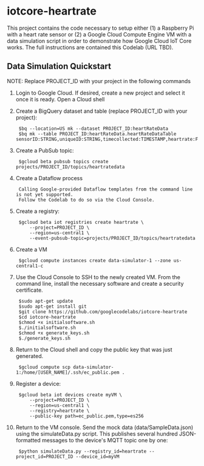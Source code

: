 # iotcore-heartrate

This project contains the code necessary to setup either (1) a Raspberry Pi with a heart rate sensor or (2) a Google Cloud Compute Engine VM with a data simulation script in order to demonstrate how Google Cloud IoT Core works. The full instructions are contained this Codelab (URL TBD).

## Data Simulation Quickstart

NOTE: Replace PROJECT_ID with your project in the following commands

1. Login to Google Cloud. If desired, create a new project and select it once it is ready. Open a Cloud shell

2. Create a BigQuery dataset and table (replace PROJECT_ID with your project):

        $bq --location=US mk --dataset PROJECT_ID:heartRateData
        $bq mk --table PROJECT_ID:heartRateData.heartRateDataTable sensorID:STRING,uniqueID:STRING,timecollected:TIMESTAMP,heartrate:FLOAT

3. Create a PubSub topic:

        $gcloud beta pubsub topics create projects/PROJECT_ID/topics/heartratedata

4. Create a Dataflow process

        Calling Google-provided Dataflow templates from the command line is not yet supported. 
        Follow the Codelab to do so via the Cloud Console.

4. Create a registry:

        $gcloud beta iot registries create heartrate \
            --project=PROJECT_ID \
            --region=us-central1 \
            --event-pubsub-topic=projects/PROJECT_ID/topics/heartratedata

5. Create a VM

        $gcloud compute instances create data-simulator-1 --zone us-central1-c

6. Use the Cloud Console to SSH to the newly created VM. From the command line, install the necessary software and create a security certificate.

        $sudo apt-get update
        $sudo apt-get install git
        $git clone https://github.com/googlecodelabs/iotcore-heartrate
        $cd iotcore-heartrate
        $chmod +x initialsoftware.sh
        $./initialsoftware.sh
        $chmod +x generate_keys.sh
        $./generate_keys.sh

7. Return to the Cloud shell and copy the public key that was just generated.

        $gcloud compute scp data-simulator-1:/home/[USER_NAME]/.ssh/ec_public.pem .

8. Register a device:

        $gcloud beta iot devices create myVM \
            --project=PROJECT_ID \
            --region=us-central1 \
            --registry=heartrate \
            --public-key path=ec_public.pem,type=es256

8. Return to the VM console. Send the mock data (data/SampleData.json) using the simulateData.py script. This publishes several hundred JSON-formatted messages to the device's MQTT topic one by one:

        $python simulateData.py --registry_id=heartrate --project_id=PROJECT_ID --device_id=myVM
